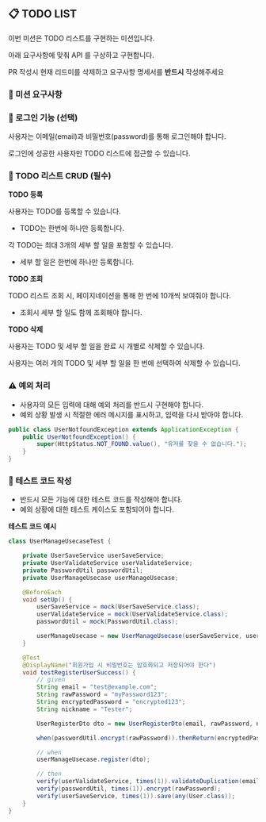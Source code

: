 ## 📋 TODO LIST
이번 미션은 TODO 리스트를 구현하는 미션입니다.

아래 요구사항에 맞춰 API 를 구상하고 구현합니다.

PR 작성시 현재 리드미를 삭제하고 요구사항 명세서를 **반드시** 작성해주세요  

### 🎯 미션 요구사항

### 🔑 로그인 기능 (선택)

사용자는 이메일(email)과 비밀번호(password)를 통해 로그인해야 합니다.

로그인에 성공한 사용자만 TODO 리스트에 접근할 수 있습니다.

### 📌 TODO 리스트 CRUD (필수)

**TODO 등록**

사용자는 TODO를 등록할 수 있습니다.
- TODO는 한번에 하나만 등록합니다.

각 TODO는 최대 3개의 세부 할 일을 포함할 수 있습니다.
- 세부 할 일은 한번에 하나만 등록합니다.

**TODO 조회**

TODO 리스트 조회 시, 페이지네이션을 통해 한 번에 10개씩 보여줘야 합니다.
- 조회시 세부 할 일도 함께 조회해야 합니다.

**TODO 삭제**

사용자는 TODO 및 세부 할 일을 완료 시 개별로 삭제할 수 있습니다.

사용자는 여러 개의 TODO 및 세부 할 일을 한 번에 선택하여 삭제할 수 있습니다.

### ⚠️ 예외 처리

- 사용자의 모든 입력에 대해 예외 처리를 반드시 구현해야 합니다.
- 예외 상황 발생 시 적절한 에러 메시지를 표시하고, 입력을 다시 받아야 합니다.

```java
public class UserNotfoundException extends ApplicationException {
    public UserNotfoundException() {
        super(HttpStatus.NOT_FOUND.value(), "유저를 찾을 수 없습니다.");
    }
}
```

### 🧪 테스트 코드 작성

- 반드시 모든 기능에 대한 테스트 코드를 작성해야 합니다.
- 예외 상황에 대한 테스트 케이스도 포함되어야 합니다.

**테스트 코드 예시**
```java
class UserManageUsecaseTest {

    private UserSaveService userSaveService;
    private UserValidateService userValidateService;
    private PasswordUtil passwordUtil;
    private UserManageUsecase userManageUsecase;

    @BeforeEach
    void setUp() {
        userSaveService = mock(UserSaveService.class);
        userValidateService = mock(UserValidateService.class);
        passwordUtil = mock(PasswordUtil.class);

        userManageUsecase = new UserManageUsecase(userSaveService, userValidateService, passwordUtil);
    }

    @Test
    @DisplayName("회원가입 시 비밀번호는 암호화되고 저장되어야 한다")
    void testRegisterUserSuccess() {
        // given
        String email = "test@example.com";
        String rawPassword = "myPassword123";
        String encryptedPassword = "encrypted123";
        String nickname = "Tester";

        UserRegisterDto dto = new UserRegisterDto(email, rawPassword, nickname);

        when(passwordUtil.encrypt(rawPassword)).thenReturn(encryptedPassword);

        // when
        userManageUsecase.register(dto);

        // then
        verify(userValidateService, times(1)).validateDuplication(email);
        verify(passwordUtil, times(1)).encrypt(rawPassword);
        verify(userSaveService, times(1)).save(any(User.class));
    }
}
```




